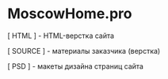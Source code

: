 # MoscowHome.pro

[ HTML ] - HTML-верстка сайта

[ SOURCE ] - материалы заказчика (верстка)

[ PSD ] - макеты дизайна страниц сайта
